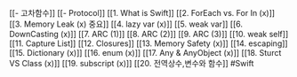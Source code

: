 [[- 고차함수]]
[[- Protocol]]
[[1. What is Swift]]
[[2. ForEach vs. For In (x)]]
[[3. Memory Leak (x) 중요]]
[[4. lazy var (x)]]
[[5. weak var]]
[[6. DownCasting (x)]]
[[7. ARC  (1)]]
[[8. ARC (2)]]
[[9. ARC (3)]]
[[10. weak self]]
[[11. Capture List]]
[[12. Closures]]
[[13. Memory Safety (x)]]
[[14. escaping]]
[[15. Dictionary (x)]]
[[16. enum (x)]]
[[17. Any & AnyObject (x)]]
[[18. Sturct VS Class (x)]]
[[19. subscript (x)]]
[[20. 전역상수,변수와 함수]]
#Swift 
